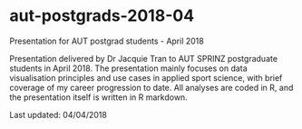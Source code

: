 # aut-postgrads-2018-04
Presentation for AUT postgrad students - April 2018

Presentation delivered by Dr Jacquie Tran to AUT SPRINZ postgraduate students in April 2018. The presentation mainly focuses on data visualisation principles and use cases in applied sport science, with brief coverage of my career progression to date. All analyses are coded in R, and the presentation itself is written in R markdown.

Last updated: 04/04/2018